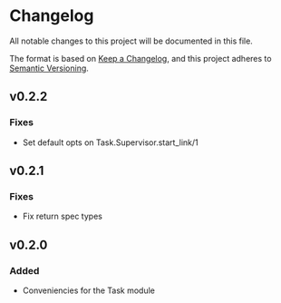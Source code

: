 # Changelog

All notable changes to this project will be documented in this file.

The format is based on [Keep a Changelog](https://keepachangelog.com/en/1.0.0/),
and this project adheres to [Semantic Versioning](https://semver.org/spec/v2.0.0.html).

## v0.2.2
  
### Fixes
  
- Set default opts on Task.Supervisor.start_link/1

## v0.2.1
  
### Fixes
  
- Fix return spec types

## v0.2.0
  
### Added
  
- Conveniencies for the Task module

